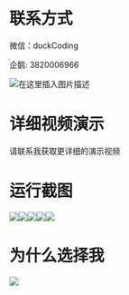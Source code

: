 # 联系方式

微信：duckCoding

企鹅: 3820006966

![在这里插入图片描述](http://upload.cxycsx.vip/91ab4bcb4f2c4c6db86365bb6d6e9c62.jpeg)

# 详细视频演示

请联系我获取更详细的演示视频

# 运行截图

![](http://www.bysj52.com/uploadfile/ueditor/image/202306/%E6%AF%95%E8%AE%BEspringboot037%E5%9F%BA%E4%BA%8ESpringBoot%E7%9A%84%E5%A2%99%E7%BB%98%E4%BA%A7%E5%93%81%E5%B1%95%E7%A4%BA%E4%BA%A4%E6%98%93%E5%B9%B3%E5%8F%B0%E7%9A%84%E6%AF%95%E4%B8%9A%E8%AE%BE%E8%AE%A1/5.png)![](http://www.bysj52.com/uploadfile/ueditor/image/202306/%E6%AF%95%E8%AE%BEspringboot037%E5%9F%BA%E4%BA%8ESpringBoot%E7%9A%84%E5%A2%99%E7%BB%98%E4%BA%A7%E5%93%81%E5%B1%95%E7%A4%BA%E4%BA%A4%E6%98%93%E5%B9%B3%E5%8F%B0%E7%9A%84%E6%AF%95%E4%B8%9A%E8%AE%BE%E8%AE%A1/2.png)![](http://www.bysj52.com/uploadfile/ueditor/image/202306/%E6%AF%95%E8%AE%BEspringboot037%E5%9F%BA%E4%BA%8ESpringBoot%E7%9A%84%E5%A2%99%E7%BB%98%E4%BA%A7%E5%93%81%E5%B1%95%E7%A4%BA%E4%BA%A4%E6%98%93%E5%B9%B3%E5%8F%B0%E7%9A%84%E6%AF%95%E4%B8%9A%E8%AE%BE%E8%AE%A1/3.png)![](http://www.bysj52.com/uploadfile/ueditor/image/202306/%E6%AF%95%E8%AE%BEspringboot037%E5%9F%BA%E4%BA%8ESpringBoot%E7%9A%84%E5%A2%99%E7%BB%98%E4%BA%A7%E5%93%81%E5%B1%95%E7%A4%BA%E4%BA%A4%E6%98%93%E5%B9%B3%E5%8F%B0%E7%9A%84%E6%AF%95%E4%B8%9A%E8%AE%BE%E8%AE%A1/4.png)![](http://www.bysj52.com/uploadfile/ueditor/image/202306/%E6%AF%95%E8%AE%BEspringboot037%E5%9F%BA%E4%BA%8ESpringBoot%E7%9A%84%E5%A2%99%E7%BB%98%E4%BA%A7%E5%93%81%E5%B1%95%E7%A4%BA%E4%BA%A4%E6%98%93%E5%B9%B3%E5%8F%B0%E7%9A%84%E6%AF%95%E4%B8%9A%E8%AE%BE%E8%AE%A1/1.png)

# 为什么选择我

![](http://upload.cxycsx.vip/%E7%A8%8B%E5%BA%8F%E8%AE%BE%E8%AE%A1.png)

